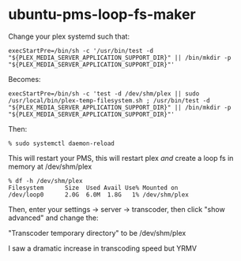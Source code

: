 # ubuntu-pms-loop-fs-maker

Change your plex systemd such that:

```
execStartPre=/bin/sh -c '/usr/bin/test -d "${PLEX_MEDIA_SERVER_APPLICATION_SUPPORT_DIR}" || /bin/mkdir -p "${PLEX_MEDIA_SERVER_APPLICATION_SUPPORT_DIR}"'
```

Becomes:
```
execStartPre=/bin/sh -c 'test -d /dev/shm/plex || sudo /usr/local/bin/plex-temp-filesystem.sh ; /usr/bin/test -d "${PLEX_MEDIA_SERVER_APPLICATION_SUPPORT_DIR}" || /bin/mkdir -p "${PLEX_MEDIA_SERVER_APPLICATION_SUPPORT_DIR}"'
```

Then:

```
% sudo systemctl daemon-reload
```

This will restart your PMS, this will restart plex *and* create a loop fs in memory at /dev/shm/plex
```
% df -h /dev/shm/plex
Filesystem      Size  Used Avail Use% Mounted on
/dev/loop0      2.0G  6.0M  1.8G   1% /dev/shm/plex
```

Then, enter your settings -> server -> transcoder, then click "show advanced" and change the:

"Transcoder temporary directory" to be /dev/shm/plex

I saw a dramatic increase in transcoding speed but YRMV

